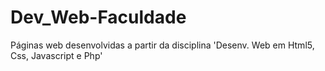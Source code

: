 # Dev_Web-Faculdade
Páginas web desenvolvidas a partir da disciplina 'Desenv. Web em Html5, Css, Javascript e Php'
